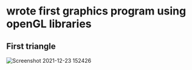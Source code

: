 # wrote first graphics program using openGL libraries 
## First triangle 
![Screenshot 2021-12-23 152426](https://user-images.githubusercontent.com/65161301/147358587-93b11ef4-ae9d-4ea9-9ed6-d53fdb575868.png)
